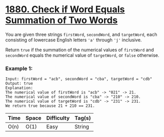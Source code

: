 # [1880. Check if Word Equals Summation of Two Words](https://leetcode.com/problems/check-if-word-equals-summation-of-two-words/)

You are given three strings `firstWord`, `secondWord`, and `targetWord`, each consisting of lowercase English letters `'a'` through `'j'` inclusive.

Return `true` if the summation of the numerical values of `firstWord` and `secondWord` equals the numerical value of `targetWord`, or `false` otherwise.

### Example 1:

```
Input: firstWord = "acb", secondWord = "cba", targetWord = "cdb"
Output: true
Explanation:
The numerical value of firstWord is "acb" -> "021" -> 21.
The numerical value of secondWord is "cba" -> "210" -> 210.
The numerical value of targetWord is "cdb" -> "231" -> 231.
We return true because 21 + 210 == 231.
```

| Time | Space | Difficulty | Tag(s) |
| ---- | ----- | ---------- | ------ |
| O(n) | O(1)  | Easy       | String |
